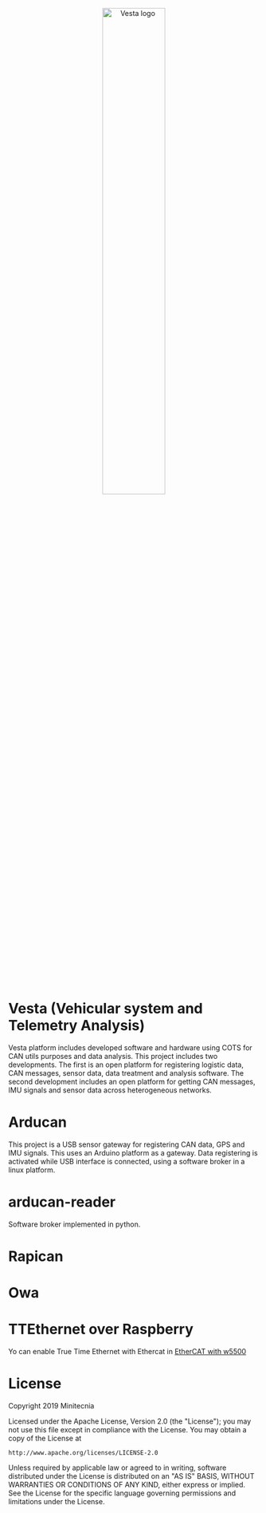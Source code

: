 <p align="center">
<img src="https://upload.wikimedia.org/wikipedia/commons/1/14/Vesta_full_mosaic.jpg" alt="Vesta logo" width=50% height=50% />
</p>

# Vesta (Vehicular system and Telemetry Analysis)

Vesta platform includes developed software and hardware using COTS for CAN utils purposes and data analysis. This project includes two developments. The first is an open platform for registering logistic data, CAN messages, sensor data, data treatment and analysis software. The second development includes an open platform for getting CAN messages, IMU signals and sensor data across heterogeneous networks.

# Arducan
This project is a USB sensor gateway for registering CAN data, GPS and IMU signals. This uses an Arduino platform as a gateway. Data registering is activated while USB interface is connected, using a software broker in a linux platform.
# arducan-reader
Software broker implemented in python.

# Rapican

# Owa

# TTEthernet over Raspberry
Yo can enable True Time Ethernet with Ethercat in <a href=https://github.com/thanhtam-h/soem-w5500-rpi>EtherCAT with w5500</a>

# License

Copyright 2019 Minitecnia

Licensed under the Apache License, Version 2.0 (the "License");
you may not use this file except in compliance with the License.
You may obtain a copy of the License at

    http://www.apache.org/licenses/LICENSE-2.0

Unless required by applicable law or agreed to in writing, software
distributed under the License is distributed on an "AS IS" BASIS,
WITHOUT WARRANTIES OR CONDITIONS OF ANY KIND, either express or implied.
See the License for the specific language governing permissions and
limitations under the License.
